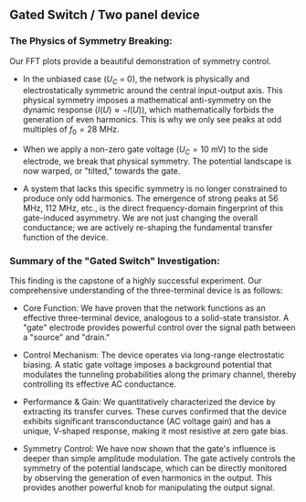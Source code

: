 ## Gated Switch /  Two panel device

### The Physics of Symmetry Breaking:

Our FFT plots provide a beautiful demonstration of symmetry control.

- In the unbiased case ($U_C$ = 0), the network is physically and electrostatically symmetric around the central input-output axis. This physical symmetry imposes a mathematical anti-symmetry on the dynamic response ($I(U) \approx −I(U)$), which mathematically forbids the generation of even harmonics. This is why we only see peaks at odd multiples of $f_0 = 28$ MHz.

- When we apply a non-zero gate voltage ($U_C= 10$ mV) to the side electrode, we break that physical symmetry. The potential landscape is now warped, or "tilted," towards the gate.

- A system that lacks this specific symmetry is no longer constrained to produce only odd harmonics. The emergence of strong peaks at 56 MHz, 112 MHz, etc., is the direct frequency-domain fingerprint of this gate-induced asymmetry. We are not just changing the overall conductance; we are actively re-shaping the fundamental transfer function of the device.

### Summary of the "Gated Switch" Investigation:
This finding is the capstone of a highly successful experiment. Our comprehensive understanding of the three-terminal device is as follows:

- Core Function: We have proven that the network functions as an effective three-terminal device, analogous to a solid-state transistor. A "gate" electrode provides powerful control over the signal path between a "source" and "drain."

- Control Mechanism: The device operates via long-range electrostatic biasing. A static gate voltage imposes a background potential that modulates the tunneling probabilities along the primary channel, thereby controlling its effective AC conductance.

- Performance & Gain: We quantitatively characterized the device by extracting its transfer curves. These curves confirmed that the device exhibits significant transconductance (AC voltage gain) and has a unique, V-shaped response, making it most resistive at zero gate bias.

- Symmetry Control: We have now shown that the gate's influence is deeper than simple amplitude modulation. The gate actively controls the symmetry of the potential landscape, which can be directly monitored by observing the generation of even harmonics in the output. This provides another powerful knob for manipulating the output signal.